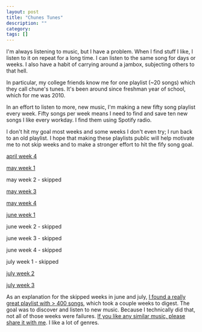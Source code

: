 ```yaml
---
layout: post
title: "Chunes Tunes"
description: ""
category: 
tags: []
---
```


I'm always listening to music, but I have a problem. When I find stuff I like, I
listen to it on repeat for a long time. I can listen to the same song for days
or weeks. I also have a habit of carrying around a jambox, subjecting others
to that hell.

In particular, my college friends know me for one playlist (~20 songs) which
they call chune's tunes. It's been around since freshman year of school, which
for me was 2010.

In an effort to listen to more, new music, I'm making a new fifty song playlist
every week. Fifty songs per week means I need to find and save ten new songs I
like every workday. I find them using Spotify radio.

I don't hit my goal most weeks and some weeks I don't even try; I run back to an
old playlist. I hope that making these playlists public will help motivate me
to not skip weeks and to make a stronger effort to hit the fify song goal.

[april week 4](https://open.spotify.com/user/pachun91/playlist/0GI8WYN88kDEJ8hYYxErUj)

[may week 1](https://open.spotify.com/user/pachun91/playlist/3uAzq1bfCTcfUVqtZ6Z4W5)

may week 2 - skipped

[may week 3](https://open.spotify.com/user/pachun91/playlist/34IshMSGg161KBjSbttEQJ)

[may week 4](https://open.spotify.com/user/pachun91/playlist/0KP73NMQDtn6ic3DQi6nsi)

[june week 1](https://open.spotify.com/user/pachun91/playlist/4ToYLeM7Msfp1utgE5mhPz)

june week 2 - skipped

june week 3 - skipped

june week 4 - skipped

july week 1 - skipped

[july week 2](https://open.spotify.com/user/pachun91/playlist/2ErwSoPr6AK3yfIiwmB7F1)

[july week 3](https://open.spotify.com/user/pachun91/playlist/38ZSEhvgnySKqSPYtghwxm)

As an explanation for the skipped weeks in june and july, [I found a really
great playlist with > 400 songs](https://open.spotify.com/user/kent1337/playlist/6IjDl5eRczFdgZkKYXhuHZ),
which took a couple weeks to digest. The goal was to discover and listen to new
music. Because I technically did that, not all of those weeks were failures. [If
you like any similar music, please share it with me](https://open.spotify.com/user/pachun91).
I like a lot of genres.
